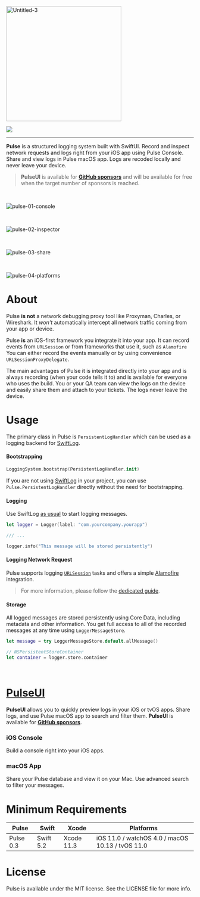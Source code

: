 <img width="309" alt="Untitled-3" src="https://user-images.githubusercontent.com/1567433/107172577-b1430300-6993-11eb-939c-18620c00e2a1.png">

<p align="left">
<img src="https://img.shields.io/badge/platforms-iOS%2C%20macOS%2C%20watchOS%2C%20tvOS-lightgrey.svg">
</p>

<hr/>

**Pulse** is a structured logging system built with SwiftUI. Record and inspect network requests and logs right from your iOS app using Pulse Console. Share and view logs in Pulse macOS app. Logs are recoded locally and never leave your device.

> **PulseUI** is available for [**GitHub sponsors**](https://github.com/sponsors/kean) and will be available for free when the target number of sponsors is reached.

<br/>

![pulse-01-console](https://user-images.githubusercontent.com/1567433/107236825-129abe80-69f4-11eb-976a-4b5bc9dc383d.png)

<br/>

![pulse-02-inspector](https://user-images.githubusercontent.com/1567433/107172234-cf5c3380-6992-11eb-89a5-b77a78c09ec4.png)

<br/>

![pulse-03-share](https://user-images.githubusercontent.com/1567433/107172237-cf5c3380-6992-11eb-8459-83be62c16be0.png)

<br/>

![pulse-04-platforms](https://user-images.githubusercontent.com/1567433/107236017-475a4600-69f3-11eb-82d2-a0e11b760dd6.png)

# About

Pulse **is not** a network debugging proxy tool like Proxyman, Charles, or Wireshark. It *won't* automatically intercept all network traffic coming from your app or device. 

Pulse **is** an iOS-first framework you integrate it into your app. It can record events from `URLSession` or from frameworks that use it, such as `Alamofire` You can either record the events manually or by using convenience `URLSessionProxyDelegate`.

The main advantages of Pulse it is integrated directly into your app and is always recording (when your code tells it to) and is available for everyone who uses the build. You or your QA team can view the logs on the device and easily share them and attach to your tickets. The logs never leave the device.

# Usage

The primary class in Pulse is `PersistentLogHandler` which can be used as a logging backend for [SwiftLog](https://github.com/apple/swift-log).

#### Bootstrapping

```swift
LoggingSystem.bootstrap(PersistentLogHandler.init)
```

If you are not using [SwiftLog](https://github.com/apple/swift-log) in your project, you can use `Pulse.PersistentLogHandler` directly without the need for bootstrapping.

#### Logging

Use SwiftLog [as usual](https://github.com/apple/swift-log#lets-log) to start logging messages.

```swift
let logger = Logger(label: "com.yourcompany.yourapp")

/// ...

logger.info("This message will be stored persistently")
```

#### Logging Network Request

Pulse supports logging [`URLSession`](https://developer.apple.com/documentation/foundation/urlsession) tasks and offers a simple [Alamofire](https://github.com/Alamofire/Alamofire) integration.

> For more information, please follow the [dedicated guide](https://github.com/kean/Pulse/blob/0.6.0/Docs/Logging.md).

#### Storage

All logged messages are stored persistently using Core Data, including metadata and other information. You get full access to all of the recorded messages at any time using `LoggerMessageStore`.

```swift
let message = try LoggerMessageStore.default.allMessage()

// NSPersistentStoreContainer
let container = logger.store.container
```

<br/>

# [PulseUI](https://github.com/kean/PulseUI)

**PulseUI** allows you to quickly preview logs in your iOS or tvOS apps. Share logs, and use Pulse macOS app to search and filter them. **PulseUI** is available for [**GitHub sponsors**](https://github.com/sponsors/kean).

### iOS Console

Build a console right into your iOS apps.

### macOS App

Share your Pulse database and view it on your Mac. Use advanced search to filter your messages.


# Minimum Requirements

| Pulse          | Swift           | Xcode           | Platforms                                         |
|---------------|-----------------|-----------------|---------------------------------------------------|
| Pulse 0.3      | Swift 5.2       | Xcode 11.3      | iOS 11.0 / watchOS 4.0 / macOS 10.13 / tvOS 11.0  |

# License

Pulse is available under the MIT license. See the LICENSE file for more info.

